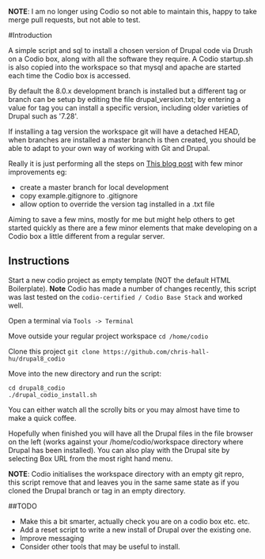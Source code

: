 **NOTE**: I am no longer using Codio so not able to maintain this, happy to take merge pull requests, but not able to test.

#Introduction

A simple script and sql to install a chosen version of Drupal code via Drush on a Codio box, along with all the software they require. A Codio startup.sh is also copied into the workspace so that mysql and apache are started each time the Codio box is accessed.

By default the 8.0.x development branch is installed but a different tag or branch can be setup by editing the file drupal_version.txt; by entering a value for tag you can install a specific version, including older varieties of Drupal such as '7.28'.

If installing a tag version the workspace git will have a detached HEAD, when branches are installed a master branch is then created, you should be able to adapt to your own way of working with Git and Drupal.

Really it is just performing all the steps on [This blog post](http://running-on-drupal8.co.uk/node/20) with few minor improvements eg:

 - create a master branch for local development
 - copy example.gitignore to .gitignore
 - allow option to override the version tag installed in a .txt file

Aiming to save a few mins, mostly for me but might help others to get started quickly as there are a few minor elements that make developing on a Codio box a little different from a regular server.

## Instructions 

Start a new codio project as empty template (NOT the default HTML Boilerplate). **Note** Codio has made a number of changes recently, this script was last tested on the ```codio-certified / Codio Base Stack``` and worked well.

Open a terminal via ```Tools -> Terminal```

Move outside your regular project workspace ```cd /home/codio```

Clone this project ```git clone https://github.com/chris-hall-hu/drupal8_codio```

Move into the new directory and run the script: 

```
cd drupal8_codio
./drupal_codio_install.sh
```

You can either watch all the scrolly bits or you may almost have time to make a quick coffee. 

Hopefully when finished you will have all the Drupal files in the file browser on the left (works against your /home/codio/workspace directory where Drupal has been installed). You can also play with the Drupal site by selecting Box URL from the most right hand menu.

**NOTE**: Codio initialises the workspace directory with an empty git repro, this script remove that and leaves you in the same same state as if you cloned the Drupal branch or tag in an empty directory. 

##TODO

 - Make this a bit smarter, actually check you are on a codio box etc. etc.
 - Add a reset script to write a new install of Drupal over the existing one.
 - Improve messaging
 - Consider other tools that may be useful to install.



